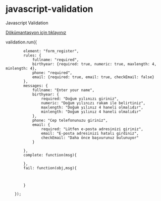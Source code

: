 javascript-validation
=====================

Javascript Validation

<a href="https://github.com/atayahmet/javascript-validation/wiki">Dökümantasyon için tıklayınız</a>

validation.run({
					
			element: "form_register",
			rules: {
				fullname: "required",
				birthyear: {required: true, numeric: true, maxlength: 4, minlength: 4},
				phone: "required",
				email: {required: true, email: true, checkEmail: false}
			},
			messages: {
				fullname: "Enter your name",
				birthyear: {
					required: "Doğum yılınızı giriniz", 
					numeric: "Doğum yılınızı rakam ile belirtiniz",
					maxlength: "Doğum yılınız 4 haneli olmalıdır",
					minlength: "Doğum yılınız 4 haneli olmalıdır"
				},
				phone: "Cep telefonunuzu giriniz",
				email: {
					required: "Lütfen e-posta adresinizi giriniz",
					email: "E-posta adresinizi hatalı girdiniz",
					checkEmail: "Daha önce başvurunuz bulunuyor"
				}
				
			},
			complete: function(msg){
				
			},
			fail: function(obj,msg){
				
				
				
			}
			
		});
